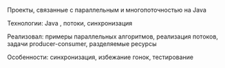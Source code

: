Проекты, связанные с параллельным и многопоточностью на Java 

Технологии: Java , потоки, синхронизация

Реализовал: примеры параллельных алгоритмов, реализация потоков, задачи producer-consumer, разделяемые ресурсы

Особенности: синхронизация, избежание гонок, тестирование

